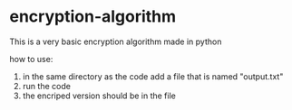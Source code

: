 # encryption-algorithm
This is a very basic encryption algorithm made in python

how to use:
1. in the same directory as the code add a file that is named "output.txt"
2. run the code 
3. the encriped version should be in the file
